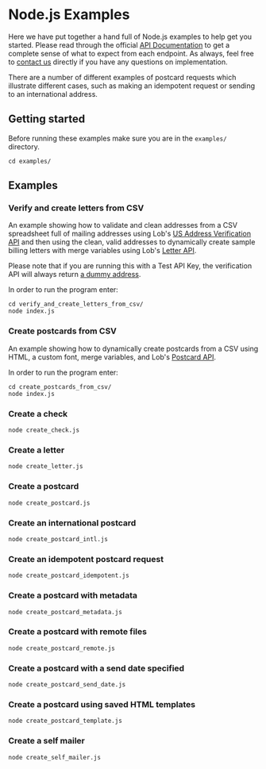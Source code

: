 # Node.js Examples

Here we have put together a hand full of Node.js examples to help get you started. Please read through the official [API Documentation](https://docs.lob.com/) to get a complete sense of what to expect from each endpoint. As always, feel free to [contact us](https://lob.com/support) directly if you have any questions on implementation.

There are a number of different examples of postcard requests which illustrate different cases, such as making an idempotent request or sending to
an international address.

## Getting started
Before running these examples make sure you are in the `examples/` directory.
```
cd examples/
```

## Examples

### Verify and create letters from CSV

An example showing how to validate and clean addresses from a CSV spreadsheet full of mailing addresses using Lob's [US Address Verification API](https://lob.com/services/verifications) and then using the clean, valid addresses to dynamically create sample billing letters with merge variables using Lob's [Letter API](https://lob.com/services/letters).

Please note that if you are running this with a Test API Key, the verification API will always return [a dummy address](https://docs.lob.com/#section/US-Verifications-Test-Env).

In order to run the program enter:

```
cd verify_and_create_letters_from_csv/
node index.js
```

### Create postcards from CSV

An example showing how to dynamically create postcards from a CSV using HTML, a custom font, merge variables, and Lob's [Postcard API](https://lob.com/services/postcards).

In order to run the program enter:

```
cd create_postcards_from_csv/
node index.js
```

### Create a check
```
node create_check.js
```

### Create a letter
```
node create_letter.js
```

### Create a postcard
```
node create_postcard.js
```

### Create an international postcard
```
node create_postcard_intl.js
```

### Create an idempotent postcard request
```
node create_postcard_idempotent.js
```

### Create a postcard with metadata
```
node create_postcard_metadata.js
```

### Create a postcard with remote files
```
node create_postcard_remote.js
```

### Create a postcard with a send date specified
```
node create_postcard_send_date.js
```

### Create a postcard using saved HTML templates
```
node create_postcard_template.js
```

### Create a self mailer
```
node create_self_mailer.js
```
